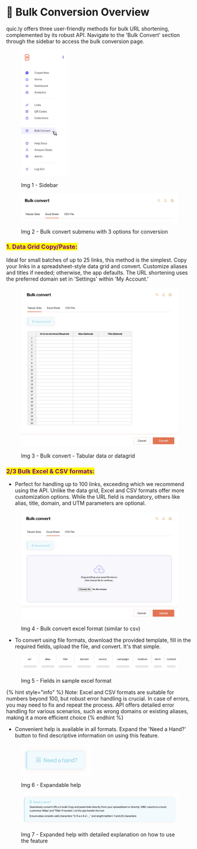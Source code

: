 # 🤖 Bulk Conversion Overview

quic.ly offers three user-friendly methods for bulk URL shortening, complemented by its robust API. Navigate to the 'Bulk Convert' section through the sidebar to access the bulk conversion page.



<div align="left"><figure><img src="../.gitbook/assets/Bulk convert - sidebar (3).jpg" alt="" width="127"><figcaption><p>Img 1 - Sidebar</p></figcaption></figure></div>

<figure><img src="../.gitbook/assets/Bulk convert - submenu.jpg" alt=""><figcaption><p>Img 2 - Bulk convert submenu with 3 options for conversion</p></figcaption></figure>

### <mark style="color:purple;">1. Data Grid Copy/Paste:</mark>&#x20;

Ideal for small batches of up to 25 links, this method is the simplest. Copy your links in a spreadsheet-style data grid and convert. Customize aliases and titles if needed; otherwise, the app defaults. The URL shortening uses the preferred domain set in 'Settings' within 'My Account.'

<figure><img src="../.gitbook/assets/Bulk convert.jpg" alt=""><figcaption><p>Img 3 - Bulk convert - Tabular data or datagrid</p></figcaption></figure>

### <mark style="color:purple;">2/3  Bulk Excel & CSV formats:</mark>

* Perfect for handling up to 100 links, exceeding which we recommend using the API. Unlike the data grid, Excel and CSV formats offer more customization options. While the URL field is mandatory, others like alias, title, domain, and UTM parameters are optional.

<figure><img src="../.gitbook/assets/Bulk convert - excel (1).jpg" alt=""><figcaption><p>Img 4 - Bulk convert excel format (similar to csv)</p></figcaption></figure>

* To convert using file formats, download the provided template, fill in the required fields, upload the file, and convert. It's that simple.

<figure><img src="../.gitbook/assets/excel_format (2).svg" alt=""><figcaption><p>Img 5 - Fields in sample excel format</p></figcaption></figure>

{% hint style="info" %}
Note: Excel and CSV formats are suitable for numbers beyond 100, but robust error handling is crucial. In case of errors, you may need to fix and repeat the process. API offers detailed error handling for various scenarios, such as wrong domains or existing aliases, making it a more efficient choice
{% endhint %}

* Convenient help is available in all formats. Expand the 'Need a Hand?' button to find descriptive information on using this feature.

<div align="left"><figure><img src="../.gitbook/assets/Need a hand.jpg" alt="" width="190"><figcaption><p>Img 6 - Expandable help</p></figcaption></figure></div>

<figure><img src="../.gitbook/assets/help - data grid.jpg" alt=""><figcaption><p>Img 7 - Expanded help with detailed explanation on how to use the feature</p></figcaption></figure>
